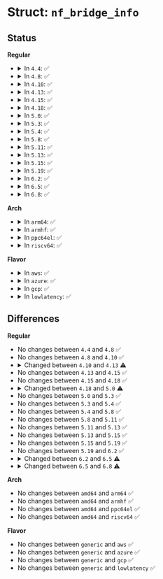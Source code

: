 # Struct: <code>nf_bridge_info</code>

## Status
<b>Regular</b>
<ul>
<li>
<details>
<summary>In <code>4.4</code>: ✅</summary>

```c
struct nf_bridge_info {
    atomic_t use;
    enum (anon) orig_proto;
    u8 pkt_otherhost;
    u8 in_prerouting;
    u8 bridged_dnat;
    __u16 frag_max_size;
    struct net_device *physindev;
    struct net_device *physoutdev;
    __be32 ipv4_daddr;
    struct in6_addr ipv6_daddr;
    char neigh_header[8];
};
```
</details>
</li>
<li>
<details>
<summary>In <code>4.8</code>: ✅</summary>

```c
struct nf_bridge_info {
    atomic_t use;
    enum (anon) orig_proto;
    u8 pkt_otherhost;
    u8 in_prerouting;
    u8 bridged_dnat;
    __u16 frag_max_size;
    struct net_device *physindev;
    struct net_device *physoutdev;
    __be32 ipv4_daddr;
    struct in6_addr ipv6_daddr;
    char neigh_header[8];
};
```
</details>
</li>
<li>
<details>
<summary>In <code>4.10</code>: ✅</summary>

```c
struct nf_bridge_info {
    atomic_t use;
    enum (anon) orig_proto;
    u8 pkt_otherhost;
    u8 in_prerouting;
    u8 bridged_dnat;
    __u16 frag_max_size;
    struct net_device *physindev;
    struct net_device *physoutdev;
    __be32 ipv4_daddr;
    struct in6_addr ipv6_daddr;
    char neigh_header[8];
};
```
</details>
</li>
<li>
<details>
<summary>In <code>4.13</code>: ✅</summary>

```c
struct nf_bridge_info {
    refcount_t use;
    enum (anon) orig_proto;
    u8 pkt_otherhost;
    u8 in_prerouting;
    u8 bridged_dnat;
    __u16 frag_max_size;
    struct net_device *physindev;
    struct net_device *physoutdev;
    __be32 ipv4_daddr;
    struct in6_addr ipv6_daddr;
    char neigh_header[8];
};
```
</details>
</li>
<li>
<details>
<summary>In <code>4.15</code>: ✅</summary>

```c
struct nf_bridge_info {
    refcount_t use;
    enum (anon) orig_proto;
    u8 pkt_otherhost;
    u8 in_prerouting;
    u8 bridged_dnat;
    __u16 frag_max_size;
    struct net_device *physindev;
    struct net_device *physoutdev;
    __be32 ipv4_daddr;
    struct in6_addr ipv6_daddr;
    char neigh_header[8];
};
```
</details>
</li>
<li>
<details>
<summary>In <code>4.18</code>: ✅</summary>

```c
struct nf_bridge_info {
    refcount_t use;
    enum (anon) orig_proto;
    u8 pkt_otherhost;
    u8 in_prerouting;
    u8 bridged_dnat;
    __u16 frag_max_size;
    struct net_device *physindev;
    struct net_device *physoutdev;
    __be32 ipv4_daddr;
    struct in6_addr ipv6_daddr;
    char neigh_header[8];
};
```
</details>
</li>
<li>
<details>
<summary>In <code>5.0</code>: ✅</summary>

```c
struct nf_bridge_info {
    enum (anon) orig_proto;
    u8 pkt_otherhost;
    u8 in_prerouting;
    u8 bridged_dnat;
    __u16 frag_max_size;
    struct net_device *physindev;
    struct net_device *physoutdev;
    __be32 ipv4_daddr;
    struct in6_addr ipv6_daddr;
    char neigh_header[8];
};
```
</details>
</li>
<li>
<details>
<summary>In <code>5.3</code>: ✅</summary>

```c
struct nf_bridge_info {
    enum (anon) orig_proto;
    u8 pkt_otherhost;
    u8 in_prerouting;
    u8 bridged_dnat;
    __u16 frag_max_size;
    struct net_device *physindev;
    struct net_device *physoutdev;
    __be32 ipv4_daddr;
    struct in6_addr ipv6_daddr;
    char neigh_header[8];
};
```
</details>
</li>
<li>
<details>
<summary>In <code>5.4</code>: ✅</summary>

```c
struct nf_bridge_info {
    enum (anon) orig_proto;
    u8 pkt_otherhost;
    u8 in_prerouting;
    u8 bridged_dnat;
    __u16 frag_max_size;
    struct net_device *physindev;
    struct net_device *physoutdev;
    __be32 ipv4_daddr;
    struct in6_addr ipv6_daddr;
    char neigh_header[8];
};
```
</details>
</li>
<li>
<details>
<summary>In <code>5.8</code>: ✅</summary>

```c
struct nf_bridge_info {
    enum (anon) orig_proto;
    u8 pkt_otherhost;
    u8 in_prerouting;
    u8 bridged_dnat;
    __u16 frag_max_size;
    struct net_device *physindev;
    struct net_device *physoutdev;
    __be32 ipv4_daddr;
    struct in6_addr ipv6_daddr;
    char neigh_header[8];
};
```
</details>
</li>
<li>
<details>
<summary>In <code>5.11</code>: ✅</summary>

```c
struct nf_bridge_info {
    enum (anon) orig_proto;
    u8 pkt_otherhost;
    u8 in_prerouting;
    u8 bridged_dnat;
    __u16 frag_max_size;
    struct net_device *physindev;
    struct net_device *physoutdev;
    __be32 ipv4_daddr;
    struct in6_addr ipv6_daddr;
    char neigh_header[8];
};
```
</details>
</li>
<li>
<details>
<summary>In <code>5.13</code>: ✅</summary>

```c
struct nf_bridge_info {
    enum (anon) orig_proto;
    u8 pkt_otherhost;
    u8 in_prerouting;
    u8 bridged_dnat;
    __u16 frag_max_size;
    struct net_device *physindev;
    struct net_device *physoutdev;
    __be32 ipv4_daddr;
    struct in6_addr ipv6_daddr;
    char neigh_header[8];
};
```
</details>
</li>
<li>
<details>
<summary>In <code>5.15</code>: ✅</summary>

```c
struct nf_bridge_info {
    enum (anon) orig_proto;
    u8 pkt_otherhost;
    u8 in_prerouting;
    u8 bridged_dnat;
    __u16 frag_max_size;
    struct net_device *physindev;
    struct net_device *physoutdev;
    __be32 ipv4_daddr;
    struct in6_addr ipv6_daddr;
    char neigh_header[8];
};
```
</details>
</li>
<li>
<details>
<summary>In <code>5.19</code>: ✅</summary>

```c
struct nf_bridge_info {
    enum (anon) orig_proto;
    u8 pkt_otherhost;
    u8 in_prerouting;
    u8 bridged_dnat;
    __u16 frag_max_size;
    struct net_device *physindev;
    struct net_device *physoutdev;
    __be32 ipv4_daddr;
    struct in6_addr ipv6_daddr;
    char neigh_header[8];
};
```
</details>
</li>
<li>
<details>
<summary>In <code>6.2</code>: ✅</summary>

```c
struct nf_bridge_info {
    enum (anon) orig_proto;
    u8 pkt_otherhost;
    u8 in_prerouting;
    u8 bridged_dnat;
    __u16 frag_max_size;
    struct net_device *physindev;
    struct net_device *physoutdev;
    __be32 ipv4_daddr;
    struct in6_addr ipv6_daddr;
    char neigh_header[8];
};
```
</details>
</li>
<li>
<details>
<summary>In <code>6.5</code>: ✅</summary>

```c
struct nf_bridge_info {
    enum (anon) orig_proto;
    u8 pkt_otherhost;
    u8 in_prerouting;
    u8 bridged_dnat;
    u8 sabotage_in_done;
    __u16 frag_max_size;
    struct net_device *physindev;
    struct net_device *physoutdev;
    __be32 ipv4_daddr;
    struct in6_addr ipv6_daddr;
    char neigh_header[8];
};
```
</details>
</li>
<li>
<details>
<summary>In <code>6.8</code>: ✅</summary>

```c
struct nf_bridge_info {
    enum (anon) orig_proto;
    u8 pkt_otherhost;
    u8 in_prerouting;
    u8 bridged_dnat;
    u8 sabotage_in_done;
    __u16 frag_max_size;
    int physinif;
    struct net_device *physoutdev;
    __be32 ipv4_daddr;
    struct in6_addr ipv6_daddr;
    char neigh_header[8];
};
```
</details>
</li>
</ul>
<b>Arch</b>
<ul>
<li>
<details>
<summary>In <code>arm64</code>: ✅</summary>

```c
struct nf_bridge_info {
    enum (anon) orig_proto;
    u8 pkt_otherhost;
    u8 in_prerouting;
    u8 bridged_dnat;
    __u16 frag_max_size;
    struct net_device *physindev;
    struct net_device *physoutdev;
    __be32 ipv4_daddr;
    struct in6_addr ipv6_daddr;
    char neigh_header[8];
};
```
</details>
</li>
<li>
<details>
<summary>In <code>armhf</code>: ✅</summary>

```c
struct nf_bridge_info {
    enum (anon) orig_proto;
    u8 pkt_otherhost;
    u8 in_prerouting;
    u8 bridged_dnat;
    __u16 frag_max_size;
    struct net_device *physindev;
    struct net_device *physoutdev;
    __be32 ipv4_daddr;
    struct in6_addr ipv6_daddr;
    char neigh_header[8];
};
```
</details>
</li>
<li>
<details>
<summary>In <code>ppc64el</code>: ✅</summary>

```c
struct nf_bridge_info {
    enum (anon) orig_proto;
    u8 pkt_otherhost;
    u8 in_prerouting;
    u8 bridged_dnat;
    __u16 frag_max_size;
    struct net_device *physindev;
    struct net_device *physoutdev;
    __be32 ipv4_daddr;
    struct in6_addr ipv6_daddr;
    char neigh_header[8];
};
```
</details>
</li>
<li>
<details>
<summary>In <code>riscv64</code>: ✅</summary>

```c
struct nf_bridge_info {
    enum (anon) orig_proto;
    u8 pkt_otherhost;
    u8 in_prerouting;
    u8 bridged_dnat;
    __u16 frag_max_size;
    struct net_device *physindev;
    struct net_device *physoutdev;
    __be32 ipv4_daddr;
    struct in6_addr ipv6_daddr;
    char neigh_header[8];
};
```
</details>
</li>
</ul>
<b>Flavor</b>
<ul>
<li>
<details>
<summary>In <code>aws</code>: ✅</summary>

```c
struct nf_bridge_info {
    enum (anon) orig_proto;
    u8 pkt_otherhost;
    u8 in_prerouting;
    u8 bridged_dnat;
    __u16 frag_max_size;
    struct net_device *physindev;
    struct net_device *physoutdev;
    __be32 ipv4_daddr;
    struct in6_addr ipv6_daddr;
    char neigh_header[8];
};
```
</details>
</li>
<li>
<details>
<summary>In <code>azure</code>: ✅</summary>

```c
struct nf_bridge_info {
    enum (anon) orig_proto;
    u8 pkt_otherhost;
    u8 in_prerouting;
    u8 bridged_dnat;
    __u16 frag_max_size;
    struct net_device *physindev;
    struct net_device *physoutdev;
    __be32 ipv4_daddr;
    struct in6_addr ipv6_daddr;
    char neigh_header[8];
};
```
</details>
</li>
<li>
<details>
<summary>In <code>gcp</code>: ✅</summary>

```c
struct nf_bridge_info {
    enum (anon) orig_proto;
    u8 pkt_otherhost;
    u8 in_prerouting;
    u8 bridged_dnat;
    __u16 frag_max_size;
    struct net_device *physindev;
    struct net_device *physoutdev;
    __be32 ipv4_daddr;
    struct in6_addr ipv6_daddr;
    char neigh_header[8];
};
```
</details>
</li>
<li>
<details>
<summary>In <code>lowlatency</code>: ✅</summary>

```c
struct nf_bridge_info {
    enum (anon) orig_proto;
    u8 pkt_otherhost;
    u8 in_prerouting;
    u8 bridged_dnat;
    __u16 frag_max_size;
    struct net_device *physindev;
    struct net_device *physoutdev;
    __be32 ipv4_daddr;
    struct in6_addr ipv6_daddr;
    char neigh_header[8];
};
```
</details>
</li>
</ul>

## Differences
<b>Regular</b>
<ul>
<li>
No changes between <code>4.4</code> and <code>4.8</code> ✅
</li>
<li>
No changes between <code>4.8</code> and <code>4.10</code> ✅
</li>
<li>
<details>
<summary>Changed between <code>4.10</code> and <code>4.13</code> ⚠️</summary>
<ul>
<li>
<b>Field type changed. </b>
<code>atomic_t use</code> ➡️ <code>refcount_t use</code>
</li>
</ul>
</details>
</li>
<li>
No changes between <code>4.13</code> and <code>4.15</code> ✅
</li>
<li>
No changes between <code>4.15</code> and <code>4.18</code> ✅
</li>
<li>
<details>
<summary>Changed between <code>4.18</code> and <code>5.0</code> ⚠️</summary>
<ul>
<li>
<b>Field removed. </b>
<code>refcount_t use</code>
</li>
</ul>
</details>
</li>
<li>
No changes between <code>5.0</code> and <code>5.3</code> ✅
</li>
<li>
No changes between <code>5.3</code> and <code>5.4</code> ✅
</li>
<li>
No changes between <code>5.4</code> and <code>5.8</code> ✅
</li>
<li>
No changes between <code>5.8</code> and <code>5.11</code> ✅
</li>
<li>
No changes between <code>5.11</code> and <code>5.13</code> ✅
</li>
<li>
No changes between <code>5.13</code> and <code>5.15</code> ✅
</li>
<li>
No changes between <code>5.15</code> and <code>5.19</code> ✅
</li>
<li>
No changes between <code>5.19</code> and <code>6.2</code> ✅
</li>
<li>
<details>
<summary>Changed between <code>6.2</code> and <code>6.5</code> ⚠️</summary>
<ul>
<li>
<b>Field added. </b>
<code>u8 sabotage_in_done</code>
</li>
</ul>
</details>
</li>
<li>
<details>
<summary>Changed between <code>6.5</code> and <code>6.8</code> ⚠️</summary>
<ul>
<li>
<b>Field added. </b>
<code>int physinif</code>
</li>
<li>
<b>Field removed. </b>
<code>struct net_device *physindev</code>
</li>
</ul>
</details>
</li>
</ul>
<b>Arch</b>
<ul>
<li>
No changes between <code>amd64</code> and <code>arm64</code> ✅
</li>
<li>
No changes between <code>amd64</code> and <code>armhf</code> ✅
</li>
<li>
No changes between <code>amd64</code> and <code>ppc64el</code> ✅
</li>
<li>
No changes between <code>amd64</code> and <code>riscv64</code> ✅
</li>
</ul>
<b>Flavor</b>
<ul>
<li>
No changes between <code>generic</code> and <code>aws</code> ✅
</li>
<li>
No changes between <code>generic</code> and <code>azure</code> ✅
</li>
<li>
No changes between <code>generic</code> and <code>gcp</code> ✅
</li>
<li>
No changes between <code>generic</code> and <code>lowlatency</code> ✅
</li>
</ul>
